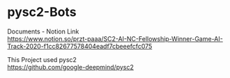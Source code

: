 # pysc2-Bots  
Documents - Notion Link  
https://www.notion.so/przt-paaa/SC2-AI-NC-Fellowship-Winner-Game-AI-Track-2020-f1cc82677578404eadf7cbeeefcfc075  

This Project used pysc2  
https://github.com/google-deepmind/pysc2
